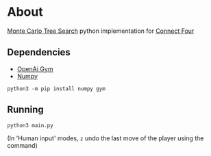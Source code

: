 # About

[Monte Carlo Tree Search](https://en.wikipedia.org/wiki/Monte_Carlo_tree_search) python implementation for [Connect Four](https://en.wikipedia.org/wiki/Connect_Four)

## Dependencies

- [OpenAi Gym](https://gym.openai.com/)
- [Numpy](https://numpy.org/)
```
python3 -m pip install numpy gym
```

## Running
```
python3 main.py
```
(In 'Human input' modes, `z` undo the last move of the player using the command)
